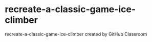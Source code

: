 # recreate-a-classic-game-ice-climber
recreate-a-classic-game-ice-climber created by GitHub Classroom
